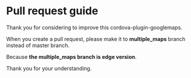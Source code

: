 # Pull request guide

Thank you for considering to improve this cordova-plugin-googlemaps.

When you create a pull request, please make it to **multiple_maps** branch instead of master branch.

Because **the multiple_maps branch is edge version**.

Thank you for your understanding.
